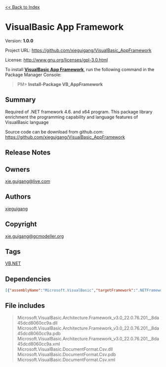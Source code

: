 [<< Back to Index](https://github.com/xieguigang/nuget-backup)
# VisualBasic App Framework

Version: **1.0.0**

Project URL: https://github.com/xieguigang/VisualBasic_AppFramework

License: http://www.gnu.org/licenses/gpl-3.0.html

To install **[VisualBasic App Framework](https://www.nuget.org/packages/VB_AppFramework/)**, run the following command in the Package Manager Console:
> PM>  **Install-Package VB_AppFramework**


## Summary
Required of .NET framework 4.6. and x64 program.
This package library enrichment the programming capability and language features of VisualBasic language

Source code can be download from github.com:
https://github.com/xieguigang/VisualBasic_AppFramework
## Release Notes

## Owners
xie.guigang@live.com
## Authors
[xieguigang](https://www.nuget.org/profiles/xieguigang)
## Copyright
xie.guigang@gcmodeller.org
## Tags
[VB.NET](https://www.nuget.org/packages?q=Tags%3A"VB.NET")
## Dependencies
>
```json
[{"assemblyName":"Microsoft.VisualBasic","targetFramework":".NETFramework4.6"}]
```


## File includes
> Microsoft.VisualBasic.Architecture.Framework_v3.0_22.0.76.201__8da45dcd8060cc9a.dll<br />
> Microsoft.VisualBasic.Architecture.Framework_v3.0_22.0.76.201__8da45dcd8060cc9a.pdb<br />
> Microsoft.VisualBasic.Architecture.Framework_v3.0_22.0.76.201__8da45dcd8060cc9a.xml<br />
> Microsoft.VisualBasic.DocumentFormat.Csv.dll<br />
> Microsoft.VisualBasic.DocumentFormat.Csv.pdb<br />
> Microsoft.VisualBasic.DocumentFormat.Csv.xml<br />
